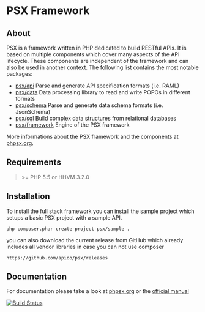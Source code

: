 PSX Framework
===

## About

PSX is a framework written in PHP dedicated to build RESTful APIs. It is based
on multiple components which cover many aspects of the API lifecycle. These
components are independent of the framework and can also be used in another
context. The following list contains the most notable packages:

- [psx/api](https://github.com/apioo/psx-api)
  Parse and generate API specification formats (i.e. RAML)
- [psx/data](https://github.com/apioo/psx-data)
  Data processing library to read and write POPOs in different formats
- [psx/schema](https://github.com/apioo/psx-schema)
  Parse and generate data schema formats (i.e. JsonSchema)
- [psx/sql](https://github.com/apioo/psx-sql)
  Build complex data structures from relational databases
- [psx/framework](https://github.com/apioo/psx-framework)
  Engine of the PSX framework

More informations about the PSX framework and the components at
[phpsx.org](http://phpsx.org/).

## Requirements

> &gt;= PHP 5.5 or HHVM 3.2.0

## Installation

To install the full stack framework you can install the sample project which
setups a basic PSX project with a sample API.

    php composer.phar create-project psx/sample .

you can also download the current release from GitHub which already includes all
vendor libraries in case you can not use composer

    https://github.com/apioo/psx/releases

## Documentation

For documentation please take a look at [phpsx.org](http://phpsx.org/) or the 
[official manual](http://psx.readthedocs.org/)

[![Build Status](https://travis-ci.org/apioo/psx.png)](https://travis-ci.org/apioo/psx)
